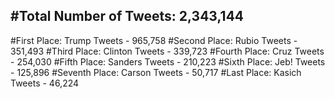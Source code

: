 #Total Number of Tweets: 2,343,144 
---
#First Place: Trump Tweets - 965,758
#Second Place: Rubio Tweets - 351,493
#Third Place: Clinton Tweets - 339,723
#Fourth Place: Cruz Tweets - 254,030
#Fifth Place: Sanders Tweets - 210,223
#Sixth Place: Jeb! Tweets - 125,896
#Seventh Place: Carson Tweets - 50,717
#Last Place: Kasich Tweets - 46,224
